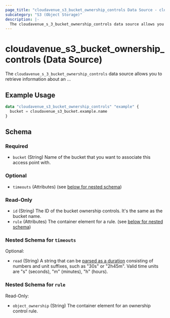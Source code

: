 ```yaml
---
page_title: "cloudavenue_s3_bucket_ownership_controls Data Source - cloudavenue"
subcategory: "S3 (Object Storage)"
description: |-
  The cloudavenue_s_3_bucket_ownership_controls data source allows you to retrieve information about an ...
---
```


# cloudavenue_s3_bucket_ownership_controls (Data Source)

The `cloudavenue_s_3_bucket_ownership_controls` data source allows you to retrieve information about an ...

## Example Usage

```terraform
data "cloudavenue_s3_bucket_ownership_controls" "example" {
  bucket = cloudavenue_s3_bucket.example.name
}
```

<!-- schema generated by tfplugindocs -->
## Schema

### Required

- `bucket` (String) Name of the bucket that you want to associate this access point with.

### Optional

- `timeouts` (Attributes) (see [below for nested schema](#nestedatt--timeouts))

### Read-Only

- `id` (String) The ID of the bucket ownership controls. It's the same as the bucket name.
- `rule` (Attributes) The container element for a rule. (see [below for nested schema](#nestedatt--rule))

<a id="nestedatt--timeouts"></a>
### Nested Schema for `timeouts`

Optional:

- `read` (String) A string that can be [parsed as a duration](https://pkg.go.dev/time#ParseDuration) consisting of numbers and unit suffixes, such as "30s" or "2h45m". Valid time units are "s" (seconds), "m" (minutes), "h" (hours).


<a id="nestedatt--rule"></a>
### Nested Schema for `rule`

Read-Only:

- `object_ownership` (String) The container element for an ownership control rule.

